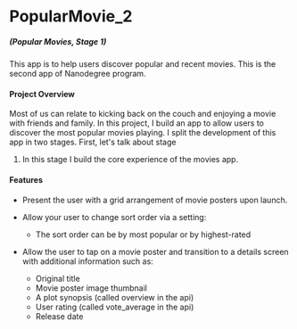 # PopularMovie_2 
##### (Popular Movies, Stage 1)


This app is to help users discover popular and recent movies. This is the second app of Nanodegree program. 

#### Project Overview

Most of us can relate to kicking back on the couch and enjoying a movie with friends and family. In this project, I build an app to allow users to discover the most popular movies playing. I split the development of this app in two stages. First, let's talk about stage
 1. In this stage I build the core experience of the movies app.
 
#### Features 
- Present the user with a grid arrangement of movie posters upon launch.
- Allow your user to change sort order via a setting:
  - The sort order can be by most popular or by highest-rated
  

- Allow the user to tap on a movie poster and transition to a details screen with additional information such as:
  - Original title
  - Movie poster image thumbnail
  - A plot synopsis (called overview in the api)
  - User rating (called vote_average in the api)
  - Release date 
